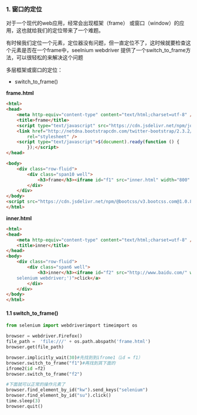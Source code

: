 ### 1. 窗口的定位

对于一个现代的web应用，经常会出现框架（frame） 或窗口（window）的应用，这也就给我们的定位带来了一个难题。

有时候我们定位一个元素，定位器没有问题，但一直定位不了，这时候就要检查这个元素是否在一个frame中，seelnium  webdriver 提供了一个switch_to_frame方法，可以很轻松的来解决这个问题

多层框架或窗口的定位：

- switch_to_frame()
     
**frame.html**

```html
<html>
<head>
    <meta http-equiv="content-type" content="text/html;charset=utf-8" />
    <title>frame</title>
    <script type="text/javascript" src="https://cdn.jsdelivr.net/npm/jquery@1.12.4/dist/jquery.min.js"></script>
    <link href="http://netdna.bootstrapcdn.com/twitter-bootstrap/2.3.2/css/bootstrap-combined.min.css"
        rel="stylesheet" />
    <script type="text/javascript">$(document).ready(function () {
        });</script>
</head>

<body>
    <div class="row-fluid">
        <div class="span10 well">
            <h3>frame</h3><iframe id="f1" src="inner.html" width="800" , height="600"></iframe>
        </div>
    </div>
</body>
<script src="https://cdn.jsdelivr.net/npm/@bootcss/v3.bootcss.com@1.0.8/dist/js/bootstrap.min.js"></script></html>
</html>
```

**inner.html**

```html
<html>
<head>
    <meta http-equiv="content-type" content="text/html;charset=utf-8" />
    <title>inner</title>
</head>
<body>
    <div class="row-fluid">
        <div class="span6 well">
            <h3>inner</h3><iframe id="f2" src="http://www.baidu.com/" width="700" height="500"></iframe><a href="javascript:alert('watir-webdriver better than
    selenium webdriver;')">click</a>
        </div>
    </div>
</body>
</html>
```

#### 1.1 switch_to_frame()

```python
from selenium import webdriverimport timeimport os

browser = webdriver.Firefox()
file_path =  'file:///' + os.path.abspath('frame.html')
browser.get(file_path)

browser.implicitly_wait(30)#先找到到ifrome1（id = f1）
browser.switch_to_frame("f1")#再找到其下面的
ifrome2(id =f2)
browser.switch_to_frame("f2")

#下面就可以正常的操作元素了
browser.find_element_by_id("kw").send_keys("selenium")
browser.find_element_by_id("su").click()
time.sleep(3)
browser.quit()
```